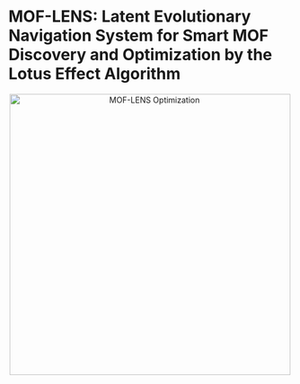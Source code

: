 # MOF-LENS: Latent Evolutionary Navigation System for Smart MOF Discovery and Optimization by the Lotus Effect Algorithm


<p align="center">
    <img src="MOFLENS_V2.png" alt="MOF-LENS Optimization" width="500" height="500">
</p>
